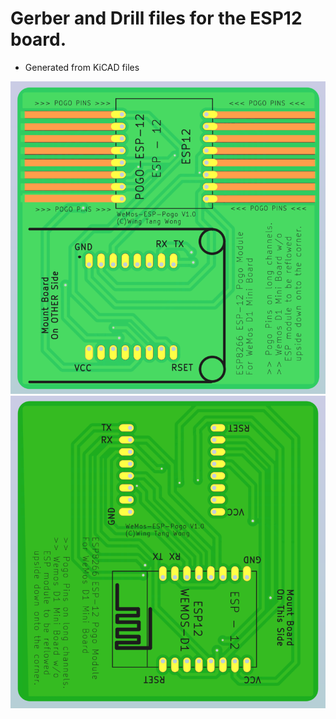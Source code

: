 # Gerber and Drill files for the ESP12 board.

* Generated from KiCAD files

![PCB Front](../IMAGES/front.png)
![PCB Back](../IMAGES/back.png)

